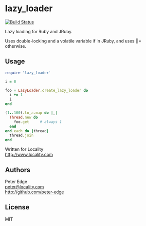 lazy_loader
========

[![Build Status](https://travis-ci.org/centzy/lazy_loader.png?branch=master)](https://travis-ci.org/centzy/lazy_loader)

Lazy loading for Ruby and JRuby.

Uses double-locking and a volatile variable if in JRuby, and uses ||= otherwise.

## Usage

```ruby
require 'lazy_loader'

i = 0

foo = LazyLoader.create_lazy_loader do
  i += 1
  i
end

(1..100).to_a.map do |_|
  Thread.new do
    foo.get     # always 1
  end
end.each do |thread|
  thread.join
end
```

Written for Locality  
http://www.locality.com

## Authors

Peter Edge  
peter@locality.com  
http://github.com/peter-edge

## License

MIT
